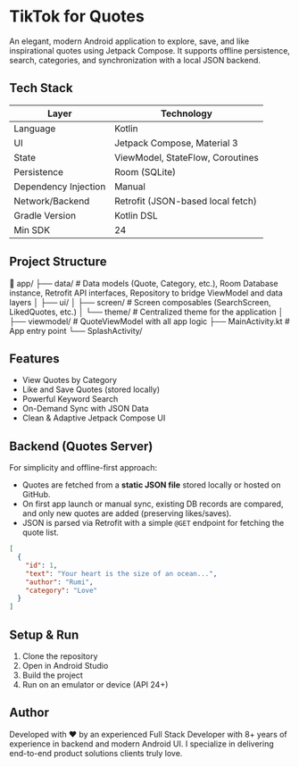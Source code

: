 # TikTok for Quotes

An elegant, modern Android application to explore, save, and like inspirational quotes using Jetpack Compose. 
It supports offline persistence, search, categories, and synchronization with a local JSON backend.

## Tech Stack
| Layer                | Technology                          |
|----------------------|--------------------------------------|
| Language             | Kotlin                               |
| UI                   | Jetpack Compose, Material 3          |
| State                | ViewModel, StateFlow, Coroutines     |
| Persistence          | Room (SQLite)                        |
| Dependency Injection | Manual                               |
| Network/Backend      | Retrofit (JSON-based local fetch)    |
| Gradle Version       | Kotlin DSL                           |
| Min SDK              | 24                                   |

## Project Structure

📂 app/
├── data/              # Data models (Quote, Category, etc.), Room Database instance, Retrofit API interfaces, Repository to bridge ViewModel and data layers
│
├── ui/
│   ├── screen/        # Screen composables (SearchScreen, LikedQuotes, etc.)
│   └── theme/         # Centralized theme for the application
│
├── viewmodel/         # QuoteViewModel with all app logic
├── MainActivity.kt    # App entry point
└── SplashActivity/             

## Features

- View Quotes by Category
- Like and Save Quotes (stored locally)
- Powerful Keyword Search
- On-Demand Sync with JSON Data
- Clean & Adaptive Jetpack Compose UI

## Backend (Quotes Server)

For simplicity and offline-first approach:

- Quotes are fetched from a **static JSON file** stored locally or hosted on GitHub.
- On first app launch or manual sync, existing DB records are compared, and only new quotes are added (preserving likes/saves).
- JSON is parsed via Retrofit with a simple `@GET` endpoint for fetching the quote list.

```json
[
  {
    "id": 1,
    "text": "Your heart is the size of an ocean...",
    "author": "Rumi",
    "category": "Love"
  }
]
````


## Setup & Run

1. Clone the repository
2. Open in Android Studio
3. Build the project
4. Run on an emulator or device (API 24+)


## Author

Developed with ❤️ by an experienced Full Stack Developer with 8+ years of experience in backend and modern Android UI.
I specialize in delivering end-to-end product solutions clients truly love.
